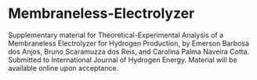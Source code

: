 # Membraneless-Electrolyzer
Supplementary material for Theoretical-Experimental Analysis of a Membraneless Electrolyzer for Hydrogen Production, by Emerson Barbosa dos Anjos, Bruno Scaramuzza dos Reis, and Carolina Palma Naveira Cotta. Submitted to International Journal of Hydrogen Energy. Material will be available online upon acceptance.
